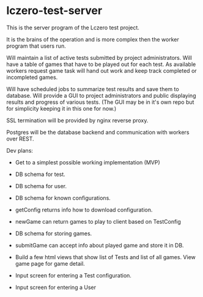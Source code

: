 # lczero-test-server

This is the server program of the Lczero test project.

It is the brains of the operation and is more complex then the worker program that users run.

Will maintain a list of active tests submitted by project administrators.
Will have a table of games that have to be played out for each test. 
As available workers request game task will hand out work and keep track completed or incompleted games.

Will have scheduled jobs to summarize test results and save them to database.
Will provide a GUI to project administrators and public displaying results and progress of various tests.
(The GUI may be in it's own repo but for simplicity keeping it in this one for now.)

SSL termination will be provided by nginx reverse proxy.

Postgres will be the database backend and communication with workers over REST.


Dev plans:
- Get to a simplest possible working implementation (MVP)
 - DB schema for test.
 - DB schema for user.
 - DB schema for known configurations.
 - getConfig returns info how to download configuration.

 - newGame can return games to play to client based on TestConfig
 - DB schema for storing games.
 - submitGame can accept info about played game and store it in DB.

 - Build a few html views that show list of Tests and list of all games. View game page for game detail.

 - Input screen for entering a Test configuration.
 - Input screen for entering a User
